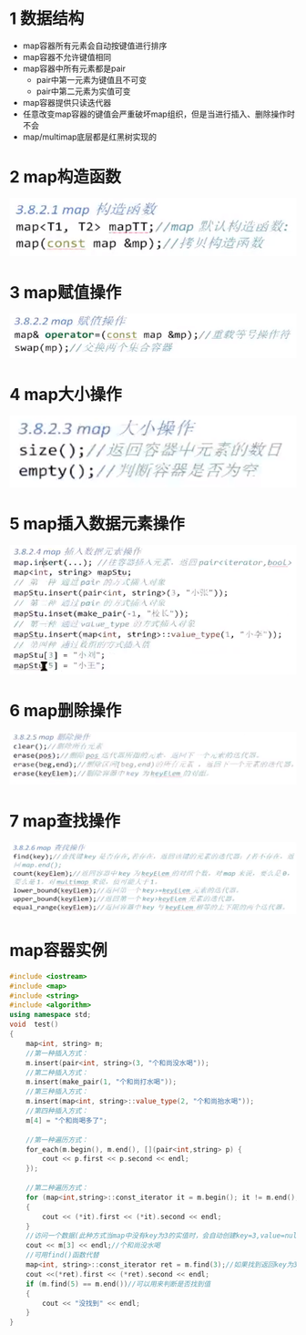 # 1 数据结构

- map容器所有元素会自动按键值进行排序
- map容器不允许键值相同
- map容器中所有元素都是pair
    - pair中第一元素为键值且不可变
    - pair中第二元素为实值可变
- map容器提供只读迭代器
- 任意改变map容器的键值会严重破坏map组织，但是当进行插入、删除操作时不会
- map/multimap底层都是红黑树实现的

# 2 map构造函数

![img](map容器.assets/clipboard.png)

# 3 map赋值操作

![img](map容器.assets/clipboard-1603178094976.png)

# 4 map大小操作

![img](map容器.assets/clipboard-1603178109992.png)

# 5 map插入数据元素操作

![img](map容器.assets/clipboard-1603178133012.png)

# 6 map删除操作

![img](map容器.assets/clipboard-1603178147804.png)

# 7 map查找操作

![img](map容器.assets/clipboard-1603178163582.png)

# map容器实例

```c++
#include <iostream>
#include <map>
#include <string>
#include <algorithm>
using namespace std;
void  test()
{
	map<int, string> m;
	//第一种插入方式：
	m.insert(pair<int, string>(3, "个和尚没水喝"));
	//第二种插入方式：
	m.insert(make_pair(1, "个和尚打水喝"));
	//第三种插入方式：
	m.insert(map<int, string>::value_type(2, "个和尚抬水喝"));
	//第四种插入方式：
	m[4] = "个和尚喝多了";

	//第一种遍历方式：
	for_each(m.begin(), m.end(), [](pair<int,string> p) {
		cout << p.first << p.second << endl;
	});

	//第二种遍历方式：
	for (map<int,string>::const_iterator it = m.begin(); it != m.end(); it++)
	{
		cout << (*it).first << (*it).second << endl;
	}
	//访问一个数据(此种方式当map中没有key为3的实值时，会自动创建key=3,value=null的)
	cout << m[3] << endl;//个和尚没水喝
	//可用find()函数代替
	map<int, string>::const_iterator ret = m.find(3);//如果找到返回key为3的迭代器，找不到返回m.end()
	cout <<(*ret).first << (*ret).second << endl;
 	if (m.find(5) == m.end())//可以用来判断是否找到值
	{
		cout << "没找到" << endl;
	}
}
```







































